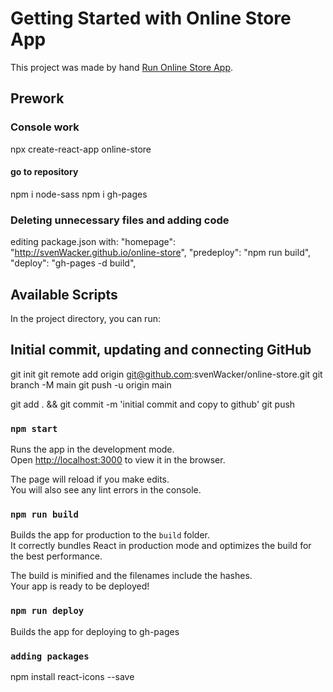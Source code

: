 # Getting Started with Online Store App

This project was made by hand [Run Online Store App](http://svenWacker.github.io/online-store).

## Prework

### Console work

npx create-react-app online-store

#### go to repository

npm i node-sass
npm i gh-pages

### Deleting unnecessary files and adding code

editing package.json with:
"homepage": "http://svenWacker.github.io/online-store",
"predeploy": "npm run build",
"deploy": "gh-pages -d build",

## Available Scripts

In the project directory, you can run:

## Initial commit, updating and connecting GitHub

git init
git remote add origin git@github.com:svenWacker/online-store.git
git branch -M main
git push -u origin main

git add . && git commit -m 'initial commit and copy to github'
git push

### `npm start`

Runs the app in the development mode.\
Open [http://localhost:3000](http://localhost:3000) to view it in the browser.

The page will reload if you make edits.\
You will also see any lint errors in the console.

### `npm run build`

Builds the app for production to the `build` folder.\
It correctly bundles React in production mode and optimizes the build for the best performance.

The build is minified and the filenames include the hashes.\
Your app is ready to be deployed!

### `npm run deploy`

Builds the app for deploying to gh-pages

### `adding packages`

npm install react-icons --save
